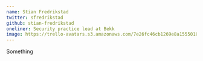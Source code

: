 ```yaml
---
name: Stian Fredrikstad
twitter: sfredrikstad
github: stian-fredrikstad
oneliner: Security practice lead at Bekk
image: https://trello-avatars.s3.amazonaws.com/7e26fc46cb1269e8a155501059b7ea62/170.png
---
```


Something
